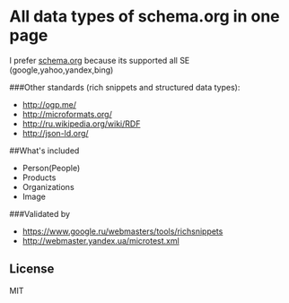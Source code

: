All data types of schema.org in one page
=========

I prefer [schema.org] because its supported all SE (google,yahoo,yandex,bing)

###Other standards (rich snippets and structured data types):
* http://ogp.me/
* http://microformats.org/
* http://ru.wikipedia.org/wiki/RDF
* http://json-ld.org/

##What's included
* Person(People)
* Products
* Organizations
* Image

###Validated by
* https://www.google.ru/webmasters/tools/richsnippets
* http://webmaster.yandex.ua/microtest.xml

License
----

MIT

[schema.org]:http://schema.org/